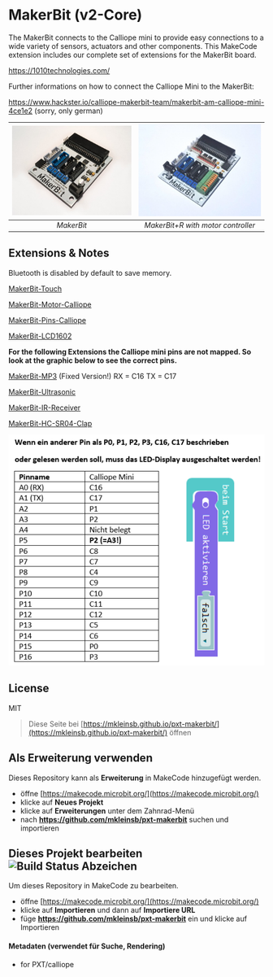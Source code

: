 # MakerBit (v2-Core)

The MakerBit connects to the Calliope mini to provide easy connections to a wide variety of sensors, actuators and other components.
This MakeCode extension includes our complete set of extensions for the MakerBit board.

https://1010technologies.com/

Further informations on how to connect the Calliope Mini to the MakerBit:

https://www.hackster.io/calliope-makerbit-team/makerbit-am-calliope-mini-4ce1e2 (sorry, only german)

| ![MakerBit](https://github.com/1010Technologies/pxt-makerbit/raw/master/MakerBit.png "MakerBit") | ![MakerBit+R](https://github.com/1010Technologies/pxt-makerbit/raw/master/MakerBit+R.png "MakerBit+R") |
| :----------------------------------------------------------------------------------------------: | :----------------------------------------------------------------------------------------------------: |
|                                            _MakerBit_                                            |                                   _MakerBit+R with motor controller_                                   |

## Extensions & Notes

Bluetooth is disabled by default to save memory.

[MakerBit-Touch](https://github.com/1010Technologies/pxt-makerbit-touch)

[MakerBit-Motor-Calliope](https://github.com/MKleinSB/pxt-makerbit-motor-calliope)

[MakerBit-Pins-Calliope](https://github.com/MKleinSB/pxt-makerbit-pins-calliope)

[MakerBit-LCD1602](https://github.com/1010Technologies/pxt-makerbit-lcd1602)

**For the following Extensions the Calliope mini pins are not mapped. So look at the graphic below to see the correct pins.**

[MakerBit-MP3](https://github.com/MKleinSB/pxt-makerbit-mp3) (Fixed Version!) RX = C16  TX = C17

[MakerBit-Ultrasonic](https://github.com/1010Technologies/pxt-makerbit-ultrasonic)

[MakerBit-IR-Receiver](https://github.com/1010Technologies/pxt-makerbit-ir-receiver)

[MakerBit-HC-SR04-Clap](https://github.com/1010Technologies/pxt-makerbit-hc-sr04-clap)

![Pins](https://github.com/MKleinSB/pxt-makerbit/blob/master/MBPins.png "Calliope Pins")

## License

MIT

> Diese Seite bei [https://mkleinsb.github.io/pxt-makerbit/](https://mkleinsb.github.io/pxt-makerbit/) öffnen

## Als Erweiterung verwenden

Dieses Repository kann als **Erweiterung** in MakeCode hinzugefügt werden.

* öffne [https://makecode.microbit.org/](https://makecode.microbit.org/)
* klicke auf **Neues Projekt**
* klicke auf **Erweiterungen** unter dem Zahnrad-Menü
* nach **https://github.com/mkleinsb/pxt-makerbit** suchen und importieren

## Dieses Projekt bearbeiten ![Build Status Abzeichen](https://github.com/mkleinsb/pxt-makerbit/workflows/MakeCode/badge.svg)

Um dieses Repository in MakeCode zu bearbeiten.

* öffne [https://makecode.microbit.org/](https://makecode.microbit.org/)
* klicke auf **Importieren** und dann auf **Importiere URL**
* füge **https://github.com/mkleinsb/pxt-makerbit** ein und klicke auf Importieren


#### Metadaten (verwendet für Suche, Rendering)

* for PXT/calliope
<script src="https://makecode.com/gh-pages-embed.js"></script><script>makeCodeRender("{{ site.makecode.home_url }}", "{{ site.github.owner_name }}/{{ site.github.repository_name }}");</script>
